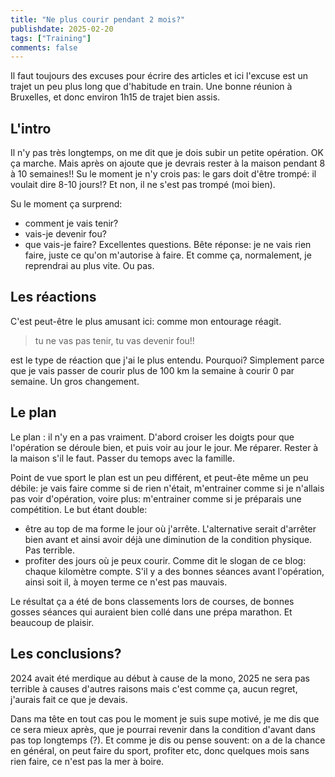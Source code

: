 ```yaml
---
title: "Ne plus courir pendant 2 mois?"
publishdate: 2025-02-20
tags: ["Training"]
comments: false
---
```


Il faut toujours des excuses pour écrire des articles et ici l'excuse est un trajet un peu plus long que d'habitude en train. Une bonne réunion à Bruxelles, et donc environ 1h15 de trajet bien assis.

## L'intro

Il n'y pas très longtemps, on me dit que je dois subir un petite opération. OK ça marche. Mais après on ajoute que je devrais rester à la maison pendant 8 à 10 semaines!!
Su le moment je n'y crois pas: le gars doit d'être trompé: il voulait dire 8-10 jours!? Et non, il ne s'est pas trompé (moi bien).

Su le moment ça surprend: 
- comment je vais tenir?
- vais-je devenir fou?
- que vais-je faire? 
Excellentes questions. Bête réponse: je ne vais rien faire, juste ce qu'on m'autorise à faire. Et comme ça, normalement, je reprendrai au plus vite. Ou pas.

## Les réactions

C'est peut-être le plus amusant ici: comme mon entourage réagit.
> tu ne vas pas tenir, tu vas devenir fou!!

est le type de réaction que j'ai le plus entendu. Pourquoi? Simplement parce que je vais passer de courir plus de 100 km la semaine à courir 0 par semaine. Un gros changement. 

## Le plan

Le plan : il n'y en a pas vraiment. D'abord croiser les doigts pour que l'opération se déroule bien, et puis voir au jour le jour. Me réparer. Rester à la maison s'il le faut. Passer du temops avec la famille.

Point de vue sport le plan est un peu différent, et peut-ête même un peu débile: je vais faire comme si de rien n'était, m'entrainer comme si je n'allais pas voir d'opération, voire plus: m'entrainer comme si je préparais une compétition. Le but étant double:
- être au top de ma forme le jour où j'arrête. L'alternative serait d'arrêter bien avant et ainsi avoir déjà une diminution de la condition physique. Pas terrible.
- profiter des jours où je peux courir. Comme dit le slogan de ce blog: chaque kilomètre compte. S'il y a des bonnes séances avant l'opération, ainsi soit il, à moyen terme ce n'est pas mauvais.

Le résultat ça a été de bons classements lors de courses, de bonnes gosses séances qui auraient bien collé dans une prépa marathon. Et beaucoup de plaisir. 

## Les conclusions?

2024 avait été merdique au début à cause de la mono, 2025 ne sera pas terrible à causes d'autres raisons mais c'est comme ça, aucun regret, j'aurais fait ce que je devais.

Dans ma tête en tout cas pou le moment je suis supe motivé, je me dis que ce sera mieux après, que je pourrai revenir dans la condition d'avant dans pas top longtemps (?). Et comme je dis ou pense souvent: on a de la chance en général, on peut faire du sport, profiter etc, donc quelques mois sans rien faire, ce n'est pas la mer à boire.